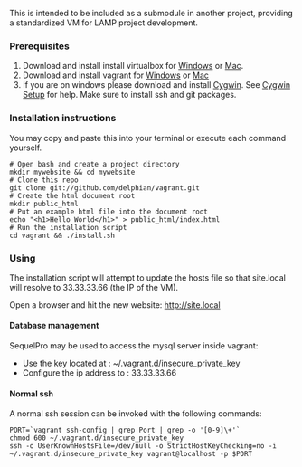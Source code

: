 This is intended to be included as a submodule in another project, providing a standardized VM for LAMP project development.

### Prerequisites ###

1. Download and install install virtualbox for [Windows](http://download.virtualbox.org/virtualbox/4.2.6/VirtualBox-4.2.6-82870-Win.exe) or [Mac](http://download.virtualbox.org/virtualbox/4.2.6/VirtualBox-4.2.6-82870-OSX.dmg).
2. Download and install vagrant for [Windows](http://files.vagrantup.com/packages/476b19a9e5f499b5d0b9d4aba5c0b16ebe434311/Vagrant.msi) or [Mac](http://files.vagrantup.com/packages/476b19a9e5f499b5d0b9d4aba5c0b16ebe434311/Vagrant.dmg)
3. If you are on windows please download and install [Cygwin](http://cygwin.com/setup.exe). See [Cygwin Setup](http://cygwin.com/cygwin-ug-net/setup-net.html#setup-packages) for help. Make sure to install ssh and git packages.

### Installation instructions ###

You may copy and paste this into your terminal or execute each command yourself.

```
# Open bash and create a project directory
mkdir mywebsite && cd mywebsite
# Clone this repo
git clone git://github.com/delphian/vagrant.git
# Create the html document root
mkdir public_html
# Put an example html file into the document root
echo "<h1>Hello World</h1>" > public_html/index.html
# Run the installation script
cd vagrant && ./install.sh

```

### Using ###

The installation script will attempt to update the hosts file so that site.local
will resolve to 33.33.33.66 (the IP of the VM).

Open a browser and hit the new website: http://site.local

#### Database management ####

SequelPro may be used to access the mysql server inside vagrant:

 * Use the key located at : ~/.vagrant.d/insecure_private_key
 * Configure the ip address to : 33.33.33.66

#### Normal ssh ####

A normal ssh session can be invoked with the following commands:

```
PORT=`vagrant ssh-config | grep Port | grep -o '[0-9]\+'`
chmod 600 ~/.vagrant.d/insecure_private_key
ssh -o UserKnownHostsFile=/dev/null -o StrictHostKeyChecking=no -i ~/.vagrant.d/insecure_private_key vagrant@localhost -p $PORT

```
